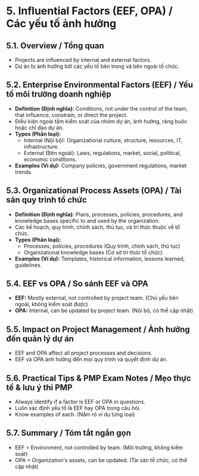 # 5. Influential Factors (EEF, OPA) / Các yếu tố ảnh hưởng

## 5.1. Overview / Tổng quan
- Projects are influenced by internal and external factors.
- Dự án bị ảnh hưởng bởi các yếu tố bên trong và bên ngoài tổ chức.

## 5.2. Enterprise Environmental Factors (EEF) / Yếu tố môi trường doanh nghiệp
- **Definition (Định nghĩa):** Conditions, not under the control of the team, that influence, constrain, or direct the project.
- Điều kiện ngoài tầm kiểm soát của nhóm dự án, ảnh hưởng, ràng buộc hoặc chỉ đạo dự án.
- **Types (Phân loại):**
  - Internal (Nội bộ): Organizational culture, structure, resources, IT, infrastructure.
  - External (Bên ngoài): Laws, regulations, market, social, political, economic conditions.
- **Examples (Ví dụ):** Company policies, government regulations, market trends.

## 5.3. Organizational Process Assets (OPA) / Tài sản quy trình tổ chức
- **Definition (Định nghĩa):** Plans, processes, policies, procedures, and knowledge bases specific to and used by the organization.
- Các kế hoạch, quy trình, chính sách, thủ tục, và tri thức thuộc về tổ chức.
- **Types (Phân loại):**
  - Processes, policies, procedures (Quy trình, chính sách, thủ tục)
  - Organizational knowledge bases (Cơ sở tri thức tổ chức)
- **Examples (Ví dụ):** Templates, historical information, lessons learned, guidelines.

## 5.4. EEF vs OPA / So sánh EEF và OPA
- **EEF:** Mostly external, not controlled by project team. (Chủ yếu bên ngoài, không kiểm soát được)
- **OPA:** Internal, can be updated by project team. (Nội bộ, có thể cập nhật)

## 5.5. Impact on Project Management / Ảnh hưởng đến quản lý dự án
- EEF and OPA affect all project processes and decisions.
- EEF và OPA ảnh hưởng đến mọi quy trình và quyết định dự án.

## 5.6. Practical Tips & PMP Exam Notes / Mẹo thực tế & lưu ý thi PMP
- Always identify if a factor is EEF or OPA in questions.
- Luôn xác định yếu tố là EEF hay OPA trong câu hỏi.
- Know examples of each. (Nắm rõ ví dụ từng loại)

## 5.7. Summary / Tóm tắt ngắn gọn
- EEF = Environment, not controlled by team. (Môi trường, không kiểm soát)
- OPA = Organization's assets, can be updated. (Tài sản tổ chức, có thể cập nhật) 